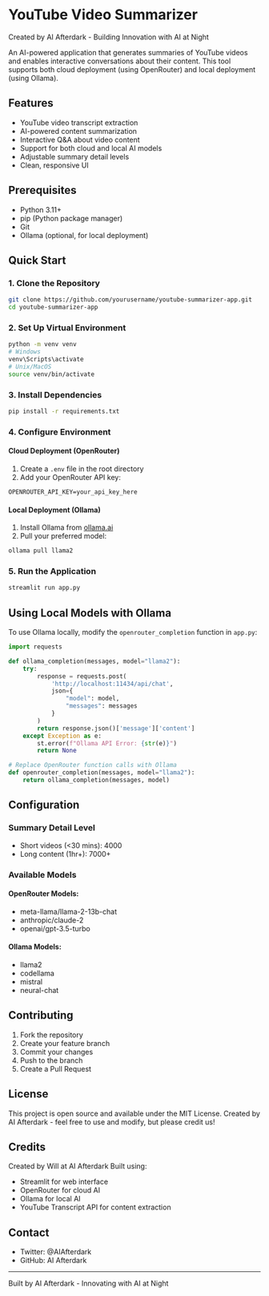 # YouTube Video Summarizer

Created by AI Afterdark - Building Innovation with AI at Night

An AI-powered application that generates summaries of YouTube videos and enables interactive conversations about their content. This tool supports both cloud deployment (using OpenRouter) and local deployment (using Ollama).

## Features

- YouTube video transcript extraction
- AI-powered content summarization
- Interactive Q&A about video content
- Support for both cloud and local AI models
- Adjustable summary detail levels
- Clean, responsive UI

## Prerequisites

- Python 3.11+
- pip (Python package manager)
- Git
- Ollama (optional, for local deployment)

## Quick Start

### 1. Clone the Repository
```bash
git clone https://github.com/yourusername/youtube-summarizer-app.git
cd youtube-summarizer-app
```

### 2. Set Up Virtual Environment
```bash
python -m venv venv
# Windows
venv\Scripts\activate
# Unix/MacOS
source venv/bin/activate
```

### 3. Install Dependencies
```bash
pip install -r requirements.txt
```

### 4. Configure Environment

#### Cloud Deployment (OpenRouter)
1. Create a `.env` file in the root directory
2. Add your OpenRouter API key:
```env
OPENROUTER_API_KEY=your_api_key_here
```

#### Local Deployment (Ollama)
1. Install Ollama from [ollama.ai](https://ollama.ai)
2. Pull your preferred model:
```bash
ollama pull llama2
```

### 5. Run the Application
```bash
streamlit run app.py
```

## Using Local Models with Ollama

To use Ollama locally, modify the `openrouter_completion` function in `app.py`:

```python
import requests

def ollama_completion(messages, model="llama2"):
    try:
        response = requests.post(
            'http://localhost:11434/api/chat',
            json={
                "model": model,
                "messages": messages
            }
        )
        return response.json()['message']['content']
    except Exception as e:
        st.error(f"Ollama API Error: {str(e)}")
        return None

# Replace OpenRouter function calls with Ollama
def openrouter_completion(messages, model="llama2"):
    return ollama_completion(messages, model)
```

## Configuration

### Summary Detail Level
- Short videos (<30 mins): 4000
- Long content (1hr+): 7000+

### Available Models

#### OpenRouter Models:
- meta-llama/llama-2-13b-chat
- anthropic/claude-2
- openai/gpt-3.5-turbo

#### Ollama Models:
- llama2
- codellama
- mistral
- neural-chat

## Contributing

1. Fork the repository
2. Create your feature branch
3. Commit your changes
4. Push to the branch
5. Create a Pull Request

## License

This project is open source and available under the MIT License. Created by AI Afterdark - feel free to use and modify, but please credit us!

## Credits

Created by Will at AI Afterdark
Built using:
- Streamlit for web interface
- OpenRouter for cloud AI
- Ollama for local AI
- YouTube Transcript API for content extraction

## Contact

- Twitter: @AIAfterdark
- GitHub: AI Afterdark

---
Built by AI Afterdark - Innovating with AI at Night
